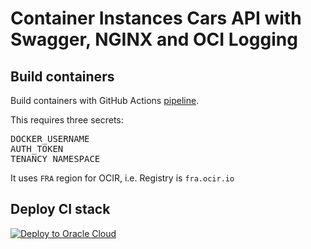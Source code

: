 # Container Instances Cars API with Swagger, NGINX and OCI Logging

## Build containers

Build containers with GitHub Actions <a href=".github/workflows/containers.yml">pipeline</a>.
<p>
    
This requires three secrets:
<pre>
DOCKER_USERNAME
AUTH_TOKEN
TENANCY_NAMESPACE
</pre>
It uses <code>FRA</code> region for OCIR, i.e. Registry is <code>fra.ocir.io</code>

## Deploy CI stack

[![Deploy to Oracle Cloud](https://oci-resourcemanager-plugin.plugins.oci.oraclecloud.com/latest/deploy-to-oracle-cloud.svg)](https://cloud.oracle.com/resourcemanager/stacks/create?zipUrl=https://github.com/mikarinneoracle/cars-api-swagger/releases/download/latest/ci-stack.zip)

